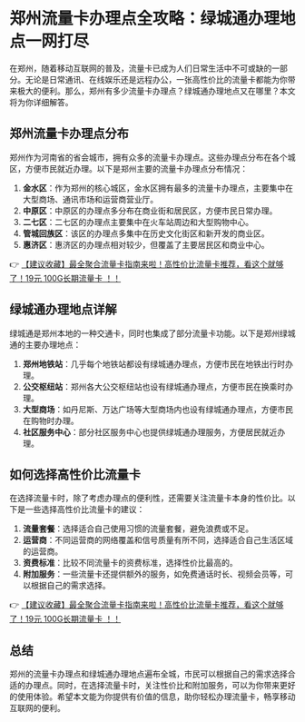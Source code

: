 # 郑州流量卡办理点全攻略：绿城通办理地点一网打尽

在郑州，随着移动互联网的普及，流量卡已成为人们日常生活中不可或缺的一部分。无论是日常通讯、在线娱乐还是远程办公，一张高性价比的流量卡都能为你带来极大的便利。那么，郑州有多少流量卡办理点？绿城通办理地点又在哪里？本文将为你详细解答。

## 郑州流量卡办理点分布

郑州作为河南省的省会城市，拥有众多的流量卡办理点。这些办理点分布在各个城区，方便市民就近办理。以下是郑州主要的流量卡办理点分布情况：

1. **金水区**：作为郑州的核心城区，金水区拥有最多的流量卡办理点，主要集中在大型商场、通讯市场和运营商营业厅。
2. **中原区**：中原区的办理点多分布在商业街和居民区，方便市民日常办理。
3. **二七区**：二七区的办理点主要集中在火车站周边和大型购物中心。
4. **管城回族区**：该区的办理点多集中在历史文化街区和新开发的商业区。
5. **惠济区**：惠济区的办理点相对较少，但覆盖了主要居民区和商业中心。

👉 [【建议收藏】最全聚合流量卡指南来啦！高性价比流量卡推荐，看这个就够了！19元 100G长期流量卡 ！！](https://bit.ly/Liuliangka)

## 绿城通办理地点详解

绿城通是郑州本地的一种交通卡，同时也集成了部分流量卡功能。以下是郑州绿城通的主要办理地点：

1. **郑州地铁站**：几乎每个地铁站都设有绿城通办理点，方便市民在地铁出行时办理。
2. **公交枢纽站**：郑州各大公交枢纽站也设有绿城通办理点，方便市民在换乘时办理。
3. **大型商场**：如丹尼斯、万达广场等大型商场内也设有绿城通办理点，方便市民在购物时办理。
4. **社区服务中心**：部分社区服务中心也提供绿城通办理服务，方便居民就近办理。

## 如何选择高性价比流量卡

在选择流量卡时，除了考虑办理点的便利性，还需要关注流量卡本身的性价比。以下是一些选择高性价比流量卡的建议：

1. **流量套餐**：选择适合自己使用习惯的流量套餐，避免浪费或不足。
2. **运营商**：不同运营商的网络覆盖和信号质量有所不同，选择适合自己生活区域的运营商。
3. **资费标准**：比较不同流量卡的资费标准，选择性价比最高的。
4. **附加服务**：一些流量卡还提供额外的服务，如免费通话时长、视频会员等，可以根据自己的需求选择。

👉 [【建议收藏】最全聚合流量卡指南来啦！高性价比流量卡推荐，看这个就够了！19元 100G长期流量卡 ！！](https://bit.ly/Liuliangka)

## 总结

郑州的流量卡办理点和绿城通办理地点遍布全城，市民可以根据自己的需求选择合适的办理点。同时，在选择流量卡时，关注性价比和附加服务，可以为你带来更好的使用体验。希望本文能为你提供有价值的信息，助你轻松办理流量卡，畅享移动互联网的便利。